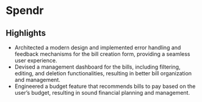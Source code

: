 # Spendr

## Highlights
- Architected a modern design and implemented error handling and feedback mechanisms for the bill creation
form, providing a seamless user experience.
- Devised a management dashboard for the bills, including filtering, editing, and deletion functionalities,
resulting in better bill organization and management.
- Engineered a budget feature that recommends bills to pay based on the user’s budget, resulting in sound
financial planning and management.
